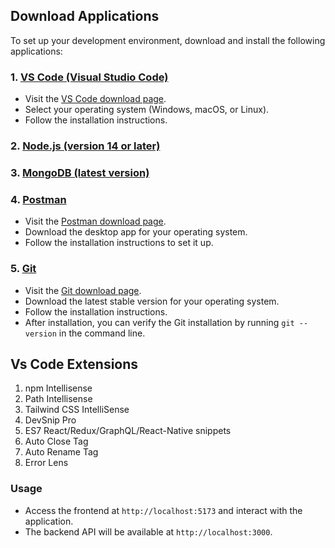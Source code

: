 ## Download Applications

To set up your development environment, download and install the following applications:

### 1. [VS Code (Visual Studio Code)](https://code.visualstudio.com/)
   - Visit the [VS Code download page](https://code.visualstudio.com/).
   - Select your operating system (Windows, macOS, or Linux).
   - Follow the installation instructions.

### 2. [Node.js (version 14 or later)](#installing-nodejs-on-windows-11)

### 3. [MongoDB (latest version)](#mongodb-installation-guide-for-windows-11)

### 4. [Postman](https://www.postman.com/downloads/)
   - Visit the [Postman download page](https://www.postman.com/downloads/).
   - Download the desktop app for your operating system.
   - Follow the installation instructions to set it up.

### 5. [Git](https://git-scm.com/)
   - Visit the [Git download page](https://git-scm.com/).
   - Download the latest stable version for your operating system.
   - Follow the installation instructions.
   - After installation, you can verify the Git installation by running `git --version` in the command line.



## Vs Code Extensions
1. npm Intellisense
2. Path Intellisense
3. Tailwind CSS IntelliSense
4. DevSnip Pro
5. ES7 React/Redux/GraphQL/React-Native snippets
6. Auto Close Tag
7. Auto Rename Tag
8. Error Lens


### Usage

- Access the frontend at `http://localhost:5173` and interact with the application.
- The backend API will be available at `http://localhost:3000`.